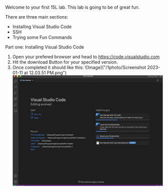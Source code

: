 Welcome to your first 15L lab. This lab is going to be of great fun.

There are three main sections:
- Installing Visual Studio Code
- SSH
- Trying some Fun Commands

Part one: Installing Visual Studio Code
 1) Open your prefered browser and head to https://code.visualstudio.com
 2) Hit the download Button for your specified version.
 3) Once completed it should like this:
 ![Image]("/1photo/Screenshot 2023-01-11 at 12.03.51 PM.png")
 ![Image](https://github.com/nedbitar/cse15l-lab-reports/blob/64eb4c8ac300a5cd5ecaad10a0d81e1ed3dd4c73/1photo/Screenshot%202023-01-11%20at%2012.03.51%20PM.png)
